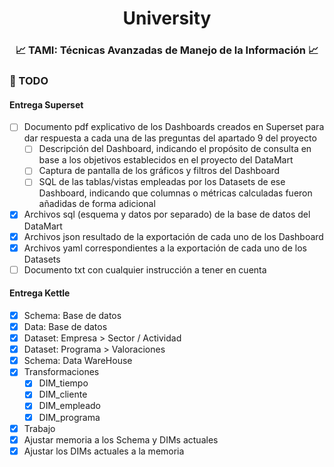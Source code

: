 <div align="center">
    <h1>University</h1>
    <h3>📈 TAMI: Técnicas Avanzadas de Manejo de la Información 📈</h3>
</div>

### 📝 TODO

#### Entrega Superset

- [ ] Documento pdf explicativo de los Dashboards creados en Superset para dar respuesta a cada una de las preguntas del apartado 9 del proyecto
    - [ ] Descripción del Dashboard, indicando el propósito de consulta en base a los objetivos establecidos en el proyecto del DataMart
    - [ ] Captura de pantalla de los gráficos y filtros del Dashboard
    - [ ] SQL de las tablas/vistas empleadas por los Datasets de ese Dashboard, indicando que columnas o métricas calculadas fueron añadidas de forma adicional
- [x] Archivos sql (esquema y datos por separado) de la base de datos del DataMart
- [x] Archivos json resultado de la exportación de cada uno de los Dashboard
- [x] Archivos yaml correspondientes a la exportación de cada uno de los Datasets
- [ ] Documento txt con cualquier instrucción a tener en cuenta

#### Entrega Kettle

- [x] Schema: Base de datos
- [x] Data: Base de datos
- [x] Dataset: Empresa > Sector / Actividad
- [x] Dataset: Programa > Valoraciones
- [x] Schema: Data WareHouse
- [x] Transformaciones
    - [x] DIM_tiempo
    - [x] DIM_cliente
    - [x] DIM_empleado
    - [x] DIM_programa
- [x] Trabajo
- [x] Ajustar memoria a los Schema y DIMs actuales
- [x] Ajustar los DIMs actuales a la memoria